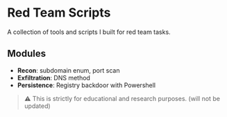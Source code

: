 # Red Team Scripts

A collection of tools and scripts I built for red team tasks.

## Modules
- **Recon**: subdomain enum, port scan
- **Exfiltration**: DNS method
- **Persistence**: Registry backdoor with Powershell

> ⚠️ This is strictly for educational and research purposes.
(will not be updated)
